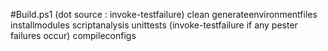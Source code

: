 #Build.ps1
(dot source : invoke-testfailure)
clean
generateenvironmentfiles
installmodules
scriptanalysis
unittests (invoke-testfailure if any pester failures occur)
compileconfigs